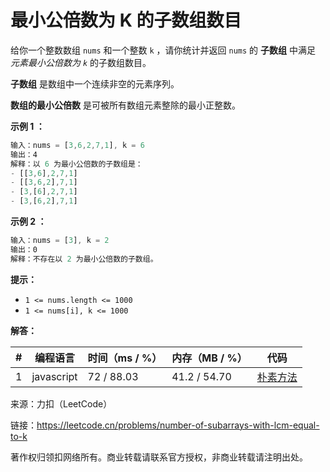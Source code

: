 # 最小公倍数为 K 的子数组数目

给你一个整数数组 `nums` 和一个整数 `k` ，请你统计并返回 `nums` 的 **子数组** 中满足 *元素最小公倍数为 `k`* 的子数组数目。

**子数组** 是数组中一个连续非空的元素序列。

**数组的最小公倍数** 是可被所有数组元素整除的最小正整数。

**示例 1 ：**

``` javascript
输入：nums = [3,6,2,7,1], k = 6
输出：4
解释：以 6 为最小公倍数的子数组是：
- [[3,6],2,7,1]
- [[3,6,2],7,1]
- [3,[6],2,7,1]
- [3,[6,2],7,1]
```

**示例 2 ：**

``` javascript
输入：nums = [3], k = 2
输出：0
解释：不存在以 2 为最小公倍数的子数组。
```

**提示：**

- `1 <= nums.length <= 1000`
- `1 <= nums[i], k <= 1000`

**解答：**

**#**|**编程语言**|**时间（ms / %）**|**内存（MB / %）**|**代码**
--|--|--|--|--
1|javascript|72 / 88.03|41.2 / 54.70|[朴素方法](./javascript/ac_v1.js)

来源：力扣（LeetCode）

链接：https://leetcode.cn/problems/number-of-subarrays-with-lcm-equal-to-k

著作权归领扣网络所有。商业转载请联系官方授权，非商业转载请注明出处。
